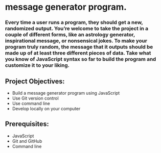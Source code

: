 # message generator program. 
### Every time a user runs a program, they should get a new, randomized output. You’re welcome to take the project in a couple of different forms, like an astrology generator, inspirational message, or nonsensical jokes. To make your program truly random, the message that it outputs should be made up of at least three different pieces of data. Take what you know of JavaScript syntax so far to build the program and customize it to your liking.

## Project Objectives:

- Build a message generator program using JavaScript
- Use Git version control
- Use command line
- Develop locally on your computer

## Prerequisites:

- JavaScript
- Git and GitHub
- Command line
